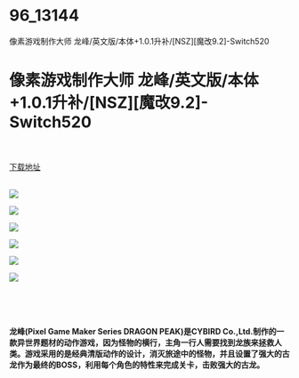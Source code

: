# 96_13144
像素游戏制作大师 龙峰/英文版/本体+1.0.1升补/[NSZ][魔改9.2]-Switch520
# 像素游戏制作大师 龙峰/英文版/本体+1.0.1升补/[NSZ][魔改9.2]-Switch520
 <br/></br>
[下载地址](https://www.switch520.cc/article/13144 "下载地址")
<br/></br>

<p><strong><img src="https://www.switch520.cc/muke_img/upload_art_editor_20210322-1_617c8935807a8626b5eb123c76572632.jpg"></strong></p>
<p><strong><img src="https://www.switch520.cc/muke_img/upload_art_editor_20210322-1_1007692baf782a09fbaa90510d2d0789.jpg"></strong></p>
<p><strong><img src="https://www.switch520.cc/muke_img/upload_art_editor_20210322-1_99b426674a8ef6bfd19e131d984f0930.jpg"></strong></p>
<p><strong><img src="https://www.switch520.cc/muke_img/upload_art_editor_20210322-1_d54b26a128a9733bc961419fcfb32391.jpg"></strong></p>
<p><strong><img src="https://www.switch520.cc/muke_img/upload_art_editor_20210322-1_4a7df2ff1157c5e9b5d7953da85813fd.jpg"></strong></p>
<p><strong><img src="https://www.switch520.cc/muke_img/upload_art_editor_20210322-1_1b4ecc81277c980a049c7a7187da338c.jpg">&nbsp;</strong></p>
<p>&nbsp;</p>
<p><strong>&nbsp;</strong></p>
<p><strong> 龙峰(Pixel Game Maker Series DRAGON PEAK)是CYBIRD Co.,Ltd.制作的一款异世界题材的动作游戏，因为怪物的横行，主角一行人需要找到龙族来拯救人类。游戏采用的是经典清版动作的设计，消灭旅途中的怪物，并且设置了强大的古龙作为最终的BOSS，利用每个角色的特性来完成关卡，击败强大的古龙。</strong></p>
<p>&nbsp;</p>

